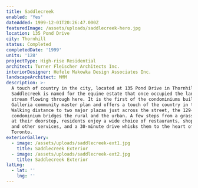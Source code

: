```yaml
---
title: Saddlecreek
enabled: 'Yes'
dateAdded: 1999-12-01T20:26:47.000Z
featuredImage: /assets/uploads/saddlecreek-hero.jpg
location: 135 Pond Drive
city: Thornhill
status: Completed
completedDate: '1999'
units: '128'
projectType: High-rise Residential
architect: Turner Fleischer Architects Inc.
interiorDesigner: Hefele Makowka Design Associates Inc.
landscapeArchitect: MMM
description: >-
  A touch of country in the city, located at 135 Pond Drive in Thornhill,
  Saddlecreek is named for the equine estate that once occupied the land and the
  stream flowing through here. It is the first of the condominiums built in the
  Galleria community master plan and offers a touch of the country in the city.
  Walking distance to two major plazas just across the street, the 129-unit
  condominium bridges the rural and the urban. A few steps from a grassy meadow
  at their doorstep, residents enjoy a wide choice of restaurants, shops, banks,
  and other services, and a 30-minute drive whisks them to the heart of downtown
  Toronto.
exteriorGallery:
  - image: /assets/uploads/saddlecreek-ext1.jpg
    title: Saddlecreek Exterior
  - image: /assets/uploads/saddlecreek-ext2.jpg
    title: Saddlecreek Exterior
latLng:
  - lat: ''
    lng: ''
---
```


